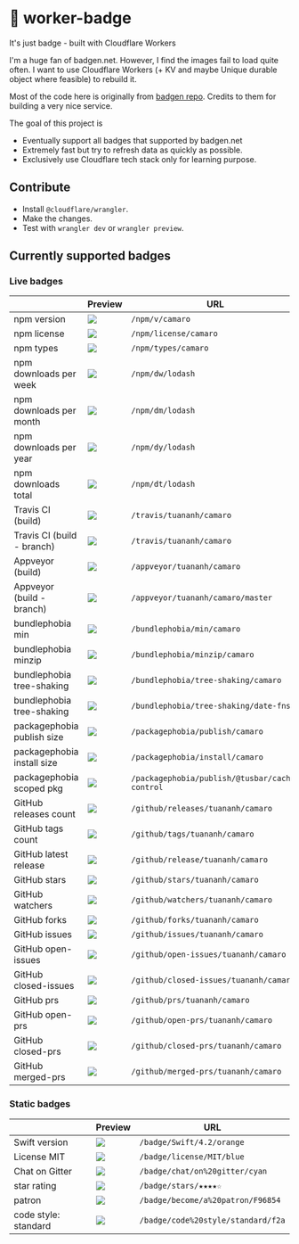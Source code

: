 # 🚥 worker-badge

It's just badge - built with Cloudflare Workers

I'm a huge fan of badgen.net. However, I find the images fail to load quite often. I want to use Cloudflare Workers (+ KV and maybe Unique durable object where feasible) to rebuild it.

Most of the code here is originally from [badgen repo](https://github.com/badgen/badgen.net). Credits to them for building a very nice service.

The goal of this project is

- Eventually support all badges that supported by badgen.net
- Extremely fast but try to refresh data as quickly as possible.
- Exclusively use Cloudflare tech stack only for learning purpose.

## Contribute

- Install `@cloudflare/wrangler`.
- Make the changes.
- Test with `wrangler dev` or `wrangler preview`.

## Currently supported badges

### Live badges

|                            | Preview                                                                            | URL                                            |
| -------------------------- | ---------------------------------------------------------------------------------- | ---------------------------------------------- |
| npm version                | ![](https://badge-staging.tuananh.net/npm/v/camaro)                                | `/npm/v/camaro`                                |
| npm license                | ![](https://badge-staging.tuananh.net/npm/license/camaro)                          | `/npm/license/camaro`                          |
| npm types                  | ![](https://badge-staging.tuananh.net/npm/types/camaro)                            | `/npm/types/camaro`                            |
| npm downloads per week     | ![](https://badge-staging.tuananh.net/npm/dw/lodash)                               | `/npm/dw/lodash`                               |
| npm downloads per month    | ![](https://badge-staging.tuananh.net/npm/dm/lodash)                               | `/npm/dm/lodash`                               |
| npm downloads per year     | ![](https://badge-staging.tuananh.net/npm/dy/lodash)                               | `/npm/dy/lodash`                               |
| npm downloads total        | ![](https://badge-staging.tuananh.net/npm/dt/lodash)                               | `/npm/dt/lodash`                               |
| Travis CI (build)          | ![](https://badge-staging.tuananh.net/travis/tuananh/camaro)                       | `/travis/tuananh/camaro`                       |
| Travis CI (build - branch) | ![](https://badge-staging.tuananh.net/travis/tuananh/camaro/master)                | `/travis/tuananh/camaro`                       |
| Appveyor (build)           | ![](https://badge-staging.tuananh.net/appveyor/tuananh/camaro)                     | `/appveyor/tuananh/camaro`                     |
| Appveyor (build - branch)  | ![](https://badge-staging.tuananh.net/appveyor/tuananh/camaro/master)              | `/appveyor/tuananh/camaro/master`              |
| bundlephobia min           | ![](https://badge-staging.tuananh.net/bundlephobia/min/camaro)                     | `/bundlephobia/min/camaro`                     |
| bundlephobia minzip        | ![](https://badge-staging.tuananh.net/bundlephobia/minzip/camaro)                  | `/bundlephobia/minzip/camaro`                  |
| bundlephobia tree-shaking  | ![](https://badge-staging.tuananh.net/bundlephobia/tree-shaking/camaro)            | `/bundlephobia/tree-shaking/camaro`            |
| bundlephobia tree-shaking  | ![](https://badge-staging.tuananh.net/bundlephobia/tree-shaking/date-fns)          | `/bundlephobia/tree-shaking/date-fns`          |
| packagephobia publish size | ![](https://badge-staging.tuananh.net/packagephobia/publish/camaro)                | `/packagephobia/publish/camaro`                |
| packagephobia install size | ![](https://badge-staging.tuananh.net/packagephobia/install/camaro)                | `/packagephobia/install/camaro`                |
| packagephobia scoped pkg   | ![](https://badge-staging.tuananh.net/packagephobia/publish/@tusbar/cache-control) | `/packagephobia/publish/@tusbar/cache-control` |
| GitHub releases count      | ![](https://badge-staging.tuananh.net/github/releases/tuananh/camaro)              | `/github/releases/tuananh/camaro`              |
| GitHub tags count          | ![](https://badge-staging.tuananh.net/github/tags/tuananh/camaro)                  | `/github/tags/tuananh/camaro`                  |
| GitHub latest release      | ![](https://badge-staging.tuananh.net/github/release/tuananh/camaro)               | `/github/release/tuananh/camaro`               |
| GitHub stars               | ![](https://badge-staging.tuananh.net/github/stars/tuananh/camaro)                 | `/github/stars/tuananh/camaro`                 |
| GitHub watchers            | ![](https://badge-staging.tuananh.net/github/watchers/tuananh/camaro)              | `/github/watchers/tuananh/camaro`              |
| GitHub forks               | ![](https://badge-staging.tuananh.net/github/forks/tuananh/camaro)                 | `/github/forks/tuananh/camaro`                 |
| GitHub issues              | ![](https://badge-staging.tuananh.net/github/issues/tuananh/camaro)                | `/github/issues/tuananh/camaro`                |
| GitHub open-issues         | ![](https://badge-staging.tuananh.net/github/open-issues/tuananh/camaro)           | `/github/open-issues/tuananh/camaro`           |
| GitHub closed-issues       | ![](https://badge-staging.tuananh.net/github/closed-issues/tuananh/camaro)         | `/github/closed-issues/tuananh/camaro`         |
| GitHub prs                 | ![](https://badge-staging.tuananh.net/github/prs/tuananh/camaro)                   | `/github/prs/tuananh/camaro`                   |
| GitHub open-prs            | ![](https://badge-staging.tuananh.net/github/open-prs/tuananh/camaro)              | `/github/open-prs/tuananh/camaro`              |
| GitHub closed-prs          | ![](https://badge-staging.tuananh.net/github/closed-prs/tuananh/camaro)            | `/github/closed-prs/tuananh/camaro`            |
| GitHub merged-prs          | ![](https://badge-staging.tuananh.net/github/merged-prs/tuananh/camaro)            | `/github/merged-prs/tuananh/camaro`            |

### Static badges

|                      | Preview                                                                | URL                                |
| -------------------- | ---------------------------------------------------------------------- | ---------------------------------- |
| Swift version        | ![](https://badge-staging.tuananh.net/badge/Swift/4.2/orange)          | `/badge/Swift/4.2/orange`          |
| License MIT          | ![](https://badge-staging.tuananh.net/badge/license/MIT/blue)          | `/badge/license/MIT/blue`          |
| Chat on Gitter       | ![](https://badge-staging.tuananh.net/badge/chat/on%20gitter/cyan)     | `/badge/chat/on%20gitter/cyan`     |
| star rating          | ![](https://badge-staging.tuananh.net/badge/stars/★★★★☆)               | `/badge/stars/★★★★☆`               |
| patron               | ![](https://badge-staging.tuananh.net/badge/become/a%20patron/F96854)  | `/badge/become/a%20patron/F96854`  |
| code style: standard | ![](https://badge-staging.tuananh.net/badge/code%20style/standard/f2a) | `/badge/code%20style/standard/f2a` |
